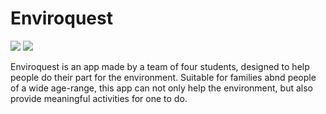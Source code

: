 # Enviroquest
![](https://img.shields.io/badge/Contributors-4-informational?style=flat&logo=<LOGO_NAME>&logoColor=white&color=2bbc8a)
![](https://img.shields.io/badge/Language-Swift-informational?style=flat&logo=<LOGO_NAME>&logoColor=white&color=2bbc8a)


Enviroquest is an app made by a team of four students, designed to help people do their part for the environment. Suitable for families abnd people of a wide age-range, this app can not only help the environment, but also provide meaningful activities for one to do. 
